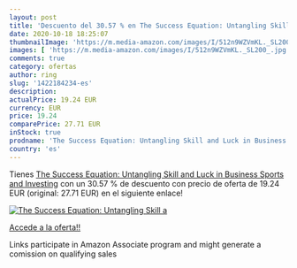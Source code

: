 ```yaml
---
layout: post
title: 'Descuento del 30.57 % en The Success Equation: Untangling Skill a'
date: 2020-10-18 18:25:07
thumbnailImage: 'https://m.media-amazon.com/images/I/512n9WZVmKL._SL200_.jpg'
images: [ 'https://m.media-amazon.com/images/I/512n9WZVmKL._SL200_.jpg' ]
comments: true
category: ofertas
author: ring
slug: '1422184234-es'
description:
actualPrice: 19.24 EUR
currency: EUR
price: 19.24
comparePrice: 27.71 EUR
inStock: true
prodname: 'The Success Equation: Untangling Skill and Luck in Business  Sports  and Investing'
country: 'es'
---
```


Tienes [The Success Equation: Untangling Skill and Luck in Business  Sports  and Investing](https://www.amazon.es/dp/1422184234/?tag=tolees-21) con un 30.57 % de descuento con precio de oferta de 19.24 EUR (original: 27.71 EUR) en el siguiente enlace!

[![The Success Equation: Untangling Skill a](https://m.media-amazon.com/images/I/512n9WZVmKL._SL200_.jpg)](https://www.amazon.es/dp/1422184234/?tag=tolees-21)

[Accede a la oferta!!](https://www.amazon.es/dp/1422184234/?tag=tolees-21)

Links participate in Amazon Associate program and might generate a comission on qualifying sales


